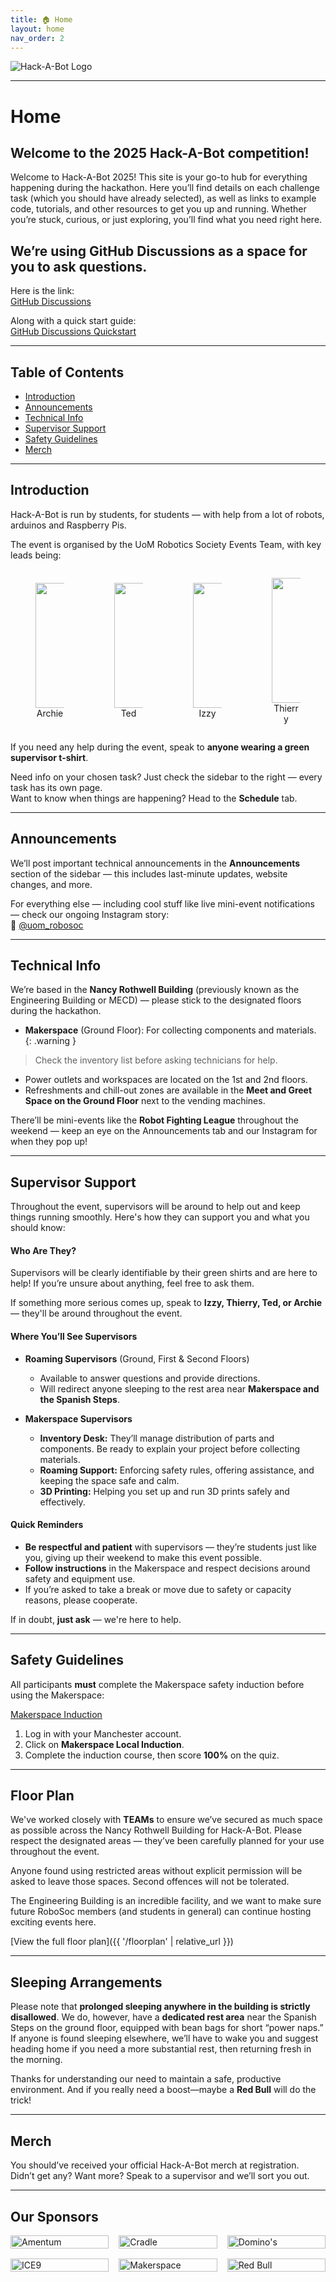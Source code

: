 ```yaml
---
title: 🏠 Home
layout: home
nav_order: 2
---
```


![Hack-A-Bot Logo](assets/images/hack-logo.png)

---

# Home

## Welcome to the 2025 Hack-A-Bot competition!

Welcome to Hack-A-Bot 2025! This site is your go-to hub for everything happening during the hackathon. Here you’ll find details on each challenge task (which you should have already selected), as well as links to example code, tutorials, and other resources to get you up and running. Whether you’re stuck, curious, or just exploring, you’ll find what you need right here.

## We’re using GitHub Discussions as a space for you to ask questions.

Here is the link:  
[GitHub Discussions](https://github.com/UoM-RoboSoc/UoM-RoboSoc.github.io/discussions)

Along with a quick start guide:  
[GitHub Discussions Quickstart](https://docs.github.com/en/discussions/quickstart#creating-a-new-discussion)

---

## Table of Contents

- [Introduction](#introduction)
- [Announcements](#announcements)
- [Technical Info](#technical-info)
- [Supervisor Support](#supervisor-support)
- [Safety Guidelines](#safety-guidelines)
- [Merch](#merch)

---

## Introduction

Hack-A-Bot is run by students, for students — with help from a lot of robots, arduinos and Raspberry Pis.

The event is organised by the UoM Robotics Society Events Team, with key leads being:

<div style="display: flex; justify-content: space-around; align-items: center;">
  <figure style="text-align: center; width: 150px; overflow: hidden;">
    <img src="assets/images/organisers/archie.png" style="height: 200px; width: auto; object-fit: cover; display: block;" />
    <figcaption>Archie</figcaption>
  </figure>
  <figure style="text-align: center; width: 150px; overflow: hidden;">
    <img src="assets/images/organisers/ted.jpg" style="height: 200px; width: auto; object-fit: cover; display: block;" />
    <figcaption>Ted</figcaption>
  </figure>
  <figure style="text-align: center; width: 150px; overflow: hidden;">
    <img src="assets/images/organisers/izzy.png" style="height: 200px; width: auto; object-fit: cover; display: block;" />
    <figcaption>Izzy</figcaption>
  </figure>
  <figure style="text-align: center; width: 150px; overflow: hidden;">
    <img src="assets/images/organisers/thierry.jpg" style="height: 200px; width: auto; object-fit: cover; display: block;" />
    <figcaption>Thierry</figcaption>
  </figure>
</div>

If you need any help during the event, speak to **anyone wearing a green supervisor t-shirt**.

Need info on your chosen task? Just check the sidebar to the right — every task has its own page.  
Want to know when things are happening? Head to the **Schedule** tab.

---

## Announcements

We’ll post important technical announcements in the **Announcements** section of the sidebar — this includes last-minute updates, website changes, and more.

For everything else — including cool stuff like live mini-event notifications — check our ongoing Instagram story:  
📱 [@uom_robosoc](https://instagram.com/uom_robosoc)

---

## Technical Info

We’re based in the **Nancy Rothwell Building** (previously known as the Engineering Building or MECD) — please stick to the designated floors during the hackathon.

- **Makerspace** (Ground Floor): For collecting components and materials.  
  {: .warning }
 > Check the inventory list before asking technicians for help.
- Power outlets and workspaces are located on the 1st and 2nd floors.
- Refreshments and chill-out zones are available in the **Meet and Greet Space on the Ground Floor** next to the vending machines.

There’ll be mini-events like the **Robot Fighting League** throughout the weekend — keep an eye on the Announcements tab and our Instagram for when they pop up!

---

## Supervisor Support

Throughout the event, supervisors will be around to help out and keep things running smoothly. Here's how they can support you and what you should know:

#### Who Are They?

Supervisors will be clearly identifiable by their green shirts and are here to help! If you’re unsure about anything, feel free to ask them.

If something more serious comes up, speak to **Izzy, Thierry, Ted, or Archie** — they'll be around throughout the event.

#### Where You’ll See Supervisors

- **Roaming Supervisors** (Ground, First & Second Floors)  
  - Available to answer questions and provide directions.
  - Will redirect anyone sleeping to the rest area near **Makerspace and the Spanish Steps**.

- **Makerspace Supervisors**  
  - **Inventory Desk:** They’ll manage distribution of parts and components. Be ready to explain your project before collecting materials.  
  - **Roaming Support:** Enforcing safety rules, offering assistance, and keeping the space safe and calm.  
  - **3D Printing:** Helping you set up and run 3D prints safely and effectively.

#### Quick Reminders

- **Be respectful and patient** with supervisors — they’re students just like you, giving up their weekend to make this event possible.
- **Follow instructions** in the Makerspace and respect decisions around safety and equipment use.
- If you’re asked to take a break or move due to safety or capacity reasons, please cooperate.

If in doubt, **just ask** — we're here to help.

---

## Safety Guidelines

All participants **must** complete the Makerspace safety induction before using the Makerspace:

[Makerspace Induction](https://online.manchester.ac.uk/webapps/blackboard/content/listContentEditable.jsp?content_id=_14584806_1&course_id=_75608_1&mode=reset)

1. Log in with your Manchester account.  
2. Click on **Makerspace Local Induction**.  
3. Complete the induction course, then score **100%** on the quiz.

---

## Floor Plan

We've worked closely with **TEAMs** to ensure we’ve secured as much space as possible across the Nancy Rothwell Building for Hack-A-Bot. Please respect the designated areas — they’ve been carefully planned for your use throughout the event.

Anyone found using restricted areas without explicit permission will be asked to leave those spaces. Second offences will not be tolerated.

The Engineering Building is an incredible facility, and we want to make sure future RoboSoc members (and students in general) can continue hosting exciting events here.

[View the full floor plan]({{ '/floorplan' | relative_url }})

---

## Sleeping Arrangements

Please note that **prolonged sleeping anywhere in the building is strictly disallowed**. We do, however, have a **dedicated rest area** near the Spanish Steps on the ground floor, equipped with bean bags for short “power naps.” If anyone is found sleeping elsewhere, we’ll have to wake you and suggest heading home if you need a more substantial rest, then returning fresh in the morning.

Thanks for understanding our need to maintain a safe, productive environment. And if you really need a boost—maybe a **Red Bull** will do the trick!

---

## Merch

You should’ve received your official Hack-A-Bot merch at registration.  
Didn’t get any? Want more? Speak to a supervisor and we’ll sort you out.

---

<style>
  .logo-grid {
    /* Creates a responsive grid that auto-fills each row with equal-width tiles */
    display: grid;
    grid-template-columns: repeat(auto-fill, minmax(150px, 1fr));
    gap: 1rem; /* space between logos */
    margin-bottom: 2rem;
    justify-items: center; /* center each logo in its cell */
    align-items: center;
  }

  .logo-grid img {
    /* Ensure logos don’t overflow their grid cell */
    width: 100%;
    height: auto;
    object-fit: contain; 
  }
</style>

## Our Sponsors

<div class="logo-grid">
  <img src="{{ '/assets/images/sponsor-logos/amentum-logo.png' | relative_url }}" alt="Amentum" />
  <img src="{{ '/assets/images/sponsor-logos/cradle-logo.png' | relative_url }}" alt="Cradle" />
  <img src="{{ '/assets/images/sponsor-logos/dominos-logo.png' | relative_url }}" alt="Domino's" />
  <img src="{{ '/assets/images/sponsor-logos/ice9-logo.png' | relative_url }}" alt="ICE9" />
  <img src="{{ '/assets/images/sponsor-logos/makerspace-logo.png' | relative_url }}" alt="Makerspace" />
  <img src="{{ '/assets/images/sponsor-logos/redbull-logo.jpg.png' | relative_url }}" alt="Red Bull" />
</div>
